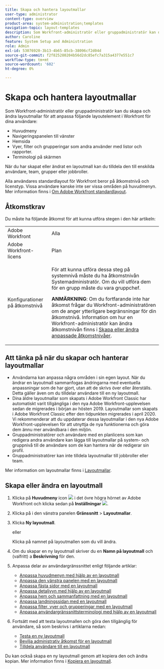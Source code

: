 ```yaml
---
title: Skapa och hantera layoutmallar
user-type: administrator
content-type: overview
product-area: system-administration;templates
navigation-topic: layout-templates
description: Som Workfront-administratör eller gruppadministratör kan du skapa och ändra layoutmallar för att anpassa layoutelement i Workfront för dina användare.
author: Caroline
feature: System Setup and Administration
role: Admin
exl-id: 53076920-3b13-4b65-85cb-38096cf2d04d
source-git-commit: f2f825280204b56d2dc85efc7a315a4377e551c7
workflow-type: tm+mt
source-wordcount: '602'
ht-degree: 0%

---
```


# Skapa och hantera layoutmallar

<!--
**DON'T DELETE, DRAFT OR HIDE THIS ARTICLE. IT IS LINKED TO THE PRODUCT, THROUGH THE CONTEXT SENSITIVE HELP LINKS.
-->

Som Workfront-administratör eller gruppadministratör kan du skapa och ändra layoutmallar för att anpassa följande layoutelement i Workfront för dina användare:

* Huvudmeny
* Navigeringspanelen till vänster
* Hemsida
* Vyer, filter och grupperingar som andra använder med listor och rapporter.
* Terminologi på skärmen

När du har skapat eller ändrat en layoutmall kan du tilldela den till enskilda användare, team, grupper eller jobbroller.

Alla användares standardlayout för Workfront beror på åtkomstnivå och licenstyp. Vissa användare kanske inte ser vissa områden på huvudmenyn. Mer information finns i [Om Adobe Workfront standardlayout](../../../administration-and-setup/customize-workfront/use-layout-templates/about-the-default-wf-layout.md).

## Åtkomstkrav

Du måste ha följande åtkomst för att kunna utföra stegen i den här artikeln:

<table style="table-layout:auto"> 
 <col> 
 <col> 
 <tbody> 
  <tr> 
   <td role="rowheader">Adobe Workfront</td> 
   <td>Alla</td> 
  </tr> 
  <tr> 
   <td role="rowheader">Adobe Workfront-licens</td> 
   <td>Plan</td> 
  </tr> 
  <tr> 
   <td role="rowheader">Konfigurationer på åtkomstnivå</td> 
   <td> <p>För att kunna utföra dessa steg på systemnivå måste du ha åtkomstnivån Systemadministratör.
Om du vill utföra dem för en grupp måste du vara gruppchef.</p> <p><b>ANMÄRKNING</b>: Om du fortfarande inte har åtkomst frågar du Workfront-administratören om de anger ytterligare begränsningar för din åtkomstnivå. Information om hur en Workfront-administratör kan ändra åtkomstnivån finns i <a href="../../../administration-and-setup/add-users/configure-and-grant-access/create-modify-access-levels.md" class="MCXref xref">Skapa eller ändra anpassade åtkomstnivåer</a>.</p> </td> 
  </tr> 
 </tbody> 
</table>

## Att tänka på när du skapar och hanterar layoutmallar

* Användarna kan anpassa några områden i sin egen layout. När du ändrar en layoutmall sammanfogas ändringarna med eventuella anpassningar som de har gjort, utan att de skrivs över eller återställs. Detta gäller även om du tilldelar användare till en ny layoutmall.
* Dina äldre layoutmallar som skapats i Adobe Workfront Classic har automatiskt varit tillgängliga i den nya Adobe Workfront-upplevelsen sedan de migrerades i början av hösten 2019. Layoutmallar som skapats i Adobe Workfront Classic efter den tidpunkten migrerades i april 2020. Vi rekommenderar att du uppdaterar dessa layoutmallar i den nya Adobe Workfront-upplevelsen för att utnyttja de nya funktionerna och göra dem ännu mer användbara i den miljön.
* Gruppadministratörer och användare med en planlicens som kan redigera andra användare kan lägga till layoutmallar på system- och gruppnivå till de användare som de kan hantera när de redigerar sin profil.
* Gruppadministratörer kan inte tilldela layoutmallar till jobbroller eller team.

Mer information om layoutmallar finns i [Layoutmallar](../../../administration-and-setup/customize-workfront/use-layout-templates/use-layout-templates-customize-ui.md).

## Skapa eller ändra en layoutmall

1. Klicka på **Huvudmeny** icon ![](assets/main-menu-icon.png) i det övre högra hörnet av Adobe Workfront och klicka sedan på **Inställningar** ![](assets/gear-icon-settings.png).

1. Klicka på i den vänstra panelen **Gränssnitt** > **Layoutmallar**.

1. Klicka **Ny layoutmall**.

   eller

   Klicka på namnet på layoutmallen som du vill ändra.

1. Om du skapar en ny layoutmall skriver du en **Namn på layoutmall** och (valfritt) a **Beskrivning** för den.

1. Anpassa delar av användargränssnittet enligt följande artiklar:

   * [Anpassa huvudmenyn med hjälp av en layoutmall](../../../administration-and-setup/customize-workfront/use-layout-templates/customize-main-menu.md)
   * [Anpassa den vänstra panelen med en layoutmall](../../../administration-and-setup/customize-workfront/use-layout-templates/customize-left-panel.md)
   * [Anpassa fästa sidor med en layoutmall](../../../administration-and-setup/customize-workfront/use-layout-templates/customize-pinned-pages.md)
   * [Anpassa detaljvyn med hjälp av en layoutmall](../../../administration-and-setup/customize-workfront/use-layout-templates/customize-details-view-layout-template.md)
   * [Anpassa hem och sammanfattning med en layoutmall](../../../administration-and-setup/customize-workfront/use-layout-templates/customize-home-summary-layout-template.md)
   * [Anpassa landningssidan med en layoutmall](../../../administration-and-setup/customize-workfront/use-layout-templates/customize-landing-page.md)
   * [Anpassa filter, vyer och grupperingar med en layoutmall](../../../administration-and-setup/customize-workfront/use-layout-templates/customize-fvg-list-controls-layout-template.md)
   * [Anpassa användargränssnittsterminologi med hjälp av en layoutmall](../../../administration-and-setup/customize-workfront/use-layout-templates/customize-terminology.md)

1. Fortsätt med att testa layoutmallen och göra den tillgänglig för användare, så som beskrivs i artiklarna nedan:

   * [Testa en ny layoutmall](../../../administration-and-setup/customize-workfront/use-layout-templates/test-a-layout-template.md)
   * [Bevilja administrativ åtkomst för en layoutmall](../../../administration-and-setup/customize-workfront/use-layout-templates/grant-admin-access-layout-template.md)
   * [Tilldela användare till en layoutmall](../../../administration-and-setup/customize-workfront/use-layout-templates/assign-users-to-layout-template.md)

Du kan också skapa en ny layoutmall genom att kopiera den och ändra kopian. Mer information finns i [Kopiera en layoutmall](../../../administration-and-setup/customize-workfront/use-layout-templates/copy-a-layout-template.md).
